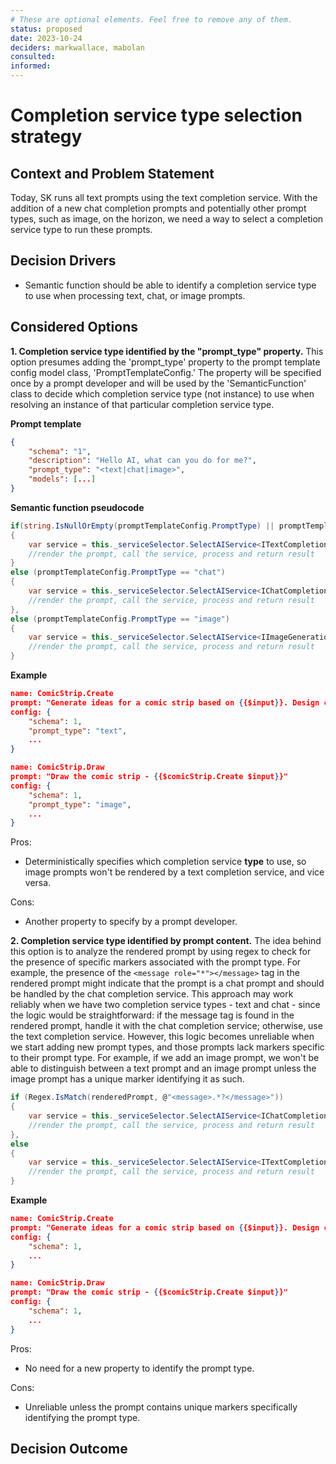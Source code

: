 ```yaml
---
# These are optional elements. Feel free to remove any of them.
status: proposed
date: 2023-10-24
deciders: markwallace, mabolan
consulted:
informed:
---
```

# Completion service type selection strategy

## Context and Problem Statement
Today, SK runs all text prompts using the text completion service. With the addition of a new chat completion prompts and potentially other prompt types, such as image, on the horizon, we need a way to select a completion service type to run these prompts.

<!-- This is an optional element. Feel free to remove. -->
## Decision Drivers
* Semantic function should be able to identify a completion service type to use when processing text, chat, or image prompts.

## Considered Options
**1. Completion service type identified by the "prompt_type" property.** This option presumes adding the 'prompt_type' property to the prompt template config model class, 'PromptTemplateConfig.' The property will be specified once by a prompt developer and will be used by the 'SemanticFunction' class to decide which completion service type (not instance) to use when resolving an instance of that particular completion service type.

**Prompt template**
```json
{
    "schema": "1",
    "description": "Hello AI, what can you do for me?",
    "prompt_type": "<text|chat|image>",
    "models": [...]
}
```

**Semantic function pseudocode**
```csharp
if(string.IsNullOrEmpty(promptTemplateConfig.PromptType) || promptTemplateConfig.PromptType == "text")
{
    var service = this._serviceSelector.SelectAIService<ITextCompletion>(context.ServiceProvider, this._modelSettings);
    //render the prompt, call the service, process and return result
} 
else (promptTemplateConfig.PromptType == "chat")
{
    var service = this._serviceSelector.SelectAIService<IChatCompletion>(context.ServiceProvider, this._modelSettings);
    //render the prompt, call the service, process and return result
},
else (promptTemplateConfig.PromptType == "image")
{
    var service = this._serviceSelector.SelectAIService<IImageGeneration>(context.ServiceProvider, this._modelSettings);
    //render the prompt, call the service, process and return result
}
```

**Example**

```json
name: ComicStrip.Create
prompt: "Generate ideas for a comic strip based on {{$input}}. Design characters, develop the plot, ..."
config: {
	"schema": 1,
	"prompt_type": "text",
	...
}

name: ComicStrip.Draw
prompt: "Draw the comic strip - {{$comicStrip.Create $input}}"
config: {
	"schema": 1,
	"prompt_type": "image",
	...
}
```

Pros:
 - Deterministically specifies which completion service **type** to use, so image prompts won't be rendered by a text completion service, and vice versa.

Cons:
 - Another property to specify by a prompt developer.



**2. Completion service type identified by prompt content.** The idea behind this option is to analyze the rendered prompt by using regex to check for the presence of specific markers associated with the prompt type. For example, the presence of the `<message role="*"></message>` tag in the rendered prompt might indicate that the prompt is a chat prompt and should be handled by the chat completion service. This approach may work reliably when we have two completion service types - text and chat - since the logic would be straightforward: if the message tag is found in the rendered prompt, handle it with the chat completion service; otherwise, use the text completion service. However, this logic becomes unreliable when we start adding new prompt types, and those prompts lack markers specific to their prompt type. For example, if we add an image prompt, we won't be able to distinguish between a text prompt and an image prompt unless the image prompt has a unique marker identifying it as such.

```csharp
if (Regex.IsMatch(renderedPrompt, @"<message>.*?</message>"))
{
    var service = this._serviceSelector.SelectAIService<IChatCompletion>(context.ServiceProvider, this._modelSettings);
    //render the prompt, call the service, process and return result
},
else
{
    var service = this._serviceSelector.SelectAIService<ITextCompletion>(context.ServiceProvider, this._modelSettings);
    //render the prompt, call the service, process and return result
}
```

**Example**

```json
name: ComicStrip.Create
prompt: "Generate ideas for a comic strip based on {{$input}}. Design characters, develop the plot, ..."
config: {
	"schema": 1,
	...
}

name: ComicStrip.Draw
prompt: "Draw the comic strip - {{$comicStrip.Create $input}}"
config: {
	"schema": 1,
	...
}
```
Pros:
- No need for a new property to identify the prompt type.

Cons:
- Unreliable unless the prompt contains unique markers specifically identifying the prompt type.

## Decision Outcome
